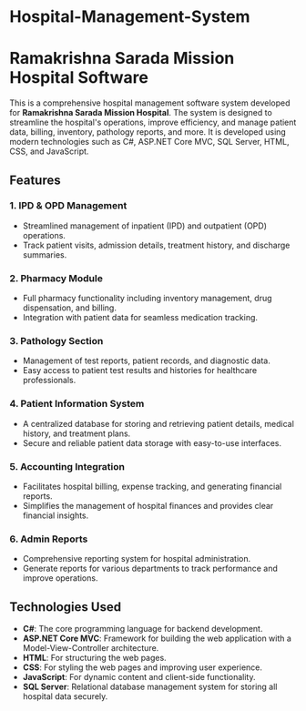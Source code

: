 # Hospital-Management-System
# Ramakrishna Sarada Mission Hospital Software

This is a comprehensive hospital management software system developed for **Ramakrishna Sarada Mission Hospital**. The system is designed to streamline the hospital's operations, improve efficiency, and manage patient data, billing, inventory, pathology reports, and more. It is developed using modern technologies such as C#, ASP.NET Core MVC, SQL Server, HTML, CSS, and JavaScript.

## Features

### 1. **IPD & OPD Management**
- Streamlined management of inpatient (IPD) and outpatient (OPD) operations.
- Track patient visits, admission details, treatment history, and discharge summaries.

### 2. **Pharmacy Module**
- Full pharmacy functionality including inventory management, drug dispensation, and billing.
- Integration with patient data for seamless medication tracking.

### 3. **Pathology Section**
- Management of test reports, patient records, and diagnostic data.
- Easy access to patient test results and histories for healthcare professionals.

### 4. **Patient Information System**
- A centralized database for storing and retrieving patient details, medical history, and treatment plans.
- Secure and reliable patient data storage with easy-to-use interfaces.

### 5. **Accounting Integration**
- Facilitates hospital billing, expense tracking, and generating financial reports.
- Simplifies the management of hospital finances and provides clear financial insights.

### 6. **Admin Reports**
- Comprehensive reporting system for hospital administration.
- Generate reports for various departments to track performance and improve operations.

## Technologies Used

- **C#**: The core programming language for backend development.
- **ASP.NET Core MVC**: Framework for building the web application with a Model-View-Controller architecture.
- **HTML**: For structuring the web pages.
- **CSS**: For styling the web pages and improving user experience.
- **JavaScript**: For dynamic content and client-side functionality.
- **SQL Server**: Relational database management system for storing all hospital data securely.

